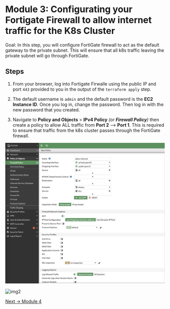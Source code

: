 # Module 3: Configurating your Fortigate Firewall to allow internet traffic for the K8s Cluster

Goal: In this step, you will configure FortiGate firewall to act as the default gateway to the private subnet. This will ensure that all k8s traffic leaving the private subnet will go through FortiGate.

## Steps

1. From your browser, log into Fortigate Firwalle using the public IP and port `443` provided to you in the output of the `terraform apply` step.

2. The default username is `admin` and the default password is the **EC2 Instance ID**. Once you log in, change the password. Then log in with the new password that you created.

3. Navigate to **Policy and Objects** > **IPv4 Policy** *(or __Firewall Policy__)* then create a policy to allow ALL traffic from **Port 2** --> **Port 1**. This is required to ensure that traffic from the k8s cluster passes through the FortiGate firewall.

![img1](../img/fortigate_policy_v2.png)

![img2](../img/firewall_policy.png)

[Next -> Module 4](../modules/accessing-your-k8s-nodes.md)